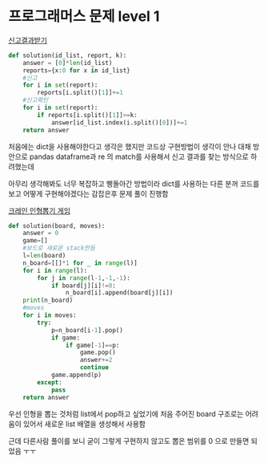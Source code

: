 # 프로그래머스 문제 level 1

[신고결과받기](https://school.programmers.co.kr/learn/courses/30/lessons/92334)

```python
def solution(id_list, report, k):
    answer = [0]*len(id_list)
    reports={x:0 for x in id_list}
    #신고
    for i in set(report):
        reports[i.split()[1]]+=1
    #신고확인
    for i in set(report):
        if reports[i.split()[1]]>=k:
            answer[id_list.index(i.split()[0])]+=1
    return answer
```

처음에는  dict을 사용해야한다고 생각은 했지만 코드상 구현방법이 생각이 안나 대채 방안으로 pandas dataframe과 re 의 match를 사용해서 신고 결과를 찾는 방식으로 하려했는데

아무리 생각해봐도 너무 복잡하고 삥돌아간 방법이라 dict를 사용하는 다른 분꺼 코드를 보고  어떻게 구현해야겠다는 감잡은후 문제 풀이 진행함


[크레인 인형뽑기 게임](https://school.programmers.co.kr/learn/courses/30/lessons/64061)

```python
def solution(board, moves):
    answer = 0
    game=[]
    #보드로 새로운 stack만듬
    l=len(board)
    n_board=[[]*1 for _ in range(l)]
    for i in range(l):
        for j in range(l-1,-1,-1):
            if board[j][i]!=0:
                n_board[i].append(board[j][i])
    print(n_board)
    #moves
    for i in moves:
        try:
            p=n_board[i-1].pop()
            if game:
                if game[-1]==p:
                    game.pop()
                    answer+=2
                    continue
            game.append(p)
        except:
            pass
    return answer
```
우선 인형을 뽑는 것처럼 list에서 pop하고 싶었기에 처음 주어진 board 구조로는 어려움이 있어서 새로운 list 배열을 생성해서 사용함

근데 다른사람 풀이를 보니 굳이 그렇게 구현하지 않고도 뽑은 범위를 0 으로 만들면 되었음 ㅜㅜ

